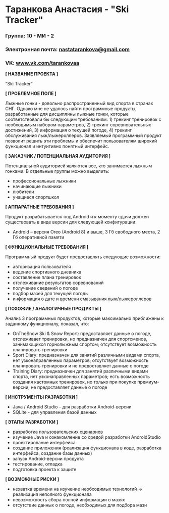 # Таранкова Анастасия - "Ski Tracker"

### Группа: 10 - МИ - 2
### Электронная почта: nastatarankova@gmail.com
### VK: www.vk.com/tarankovaa


**[ НАЗВАНИЕ ПРОЕКТА ]**

“Ski Tracker”

**[ ПРОБЛЕМНОЕ ПОЛЕ ]**

Лыжные гонки - довольно распространенный вид спорта в странах СНГ. Однако мне не удалось найти программные продукты, разработанные для дисциплины лыжные гонки, которые соответствовали бы следующим требованиям: 1) трекинг тренировок с необходимым набором параметров, 2) трекинг соревновательных достижений, 3) информация о текущей погоде, 4) трекинг обслуживания лыж/лыжероллеров. Заявляемый программный продукт позволит решить эти проблемы и обеспечит пользователям широкий функционал и интуитивно понятный интерфейс.

**[ ЗАКАЗЧИК / ПОТЕНЦИАЛЬНАЯ АУДИТОРИЯ ]**

Потенциальной аудиторией являются все, кто занимается лыжным гонками.
В отдельные группы можно выделить:

* профессиональные лыжники
* начинающие лыжники
* любители
* учащиеся спортшкол

**[ АППАРАТНЫЕ ТРЕБОВАНИЯ ]** 

Продукт разрабатывается под Android и к моменту сдачи должен существовать в виде версии для следующей конфигурации:

* Android – версия Oreo (Android 8) и выше, 3 Гб свободного места, 2 Гб оперативной памяти

**[ ФУНКЦИОНАЛЬНЫЕ ТРЕБОВАНИЯ ]**

Программный продукт будет предоставлять следующие возможности:
* авторизация пользователя
* ведение спортивного дневника
* составление плана тренировок 
* отслеживание результатов соревнований
* получение сведений о погоде
* подбор мазей для текущей погоды
* информация о дате и времени смазывания лыж/лыжероллеров

**[ ПОХОЖИЕ / АНАЛОГИЧНЫЕ ПРОДУКТЫ ]**

Анализ 3 программных продуктов, которые максимально приближены к заданному функционалу, показал, что:

* OnTheSnow Ski & Snow Report: предоставляет данные о погоде, отслеживает тренировки, но предназначен для спортсменов, занимающихся горнолыжным спортом; отсутствует возможность планировать тренировки
* Sport Diary: предназначен для занятий различными видами спорта, нет узконаправленных параметров; отсутствует возможность планировать тренировки и не предоставляет данные о погоде
* Training Diary: предназначен для занятий различными видами спорта, нет узконаправленных параметров; есть возможность создания кастомных тренировок, но только при покупке премиум-версии; не предоставляет данные о погоде

**[ ИНСТРУМЕНТЫ РАЗРАБОТКИ ]**

*	Java / Android Studio – для разработки Android-версии
* SQLite - для управления базой данных

**[ ЭТАПЫ РАЗРАБОТКИ ]**

*	разработка пользовательских сценариев
* изучение Java и ознакомление со средой разработки AndroidStudio
*	проектирование интерфейса
*	создание приложения (реализация функционала в коде, разработка интерфейса, создание базы данных)
*	запуск Android-версии продукта
*	тестирование, отладка
*	подготовка проекта к защите

**[ ВОЗМОЖНЫЕ РИСКИ ]**

*	нехватка времени на изучение необходимых технологий -> реализация неполного функционала
* невозможность сбора полной информации о мазях
* отсутствие данных о погоде, необходимых для подбора мази
